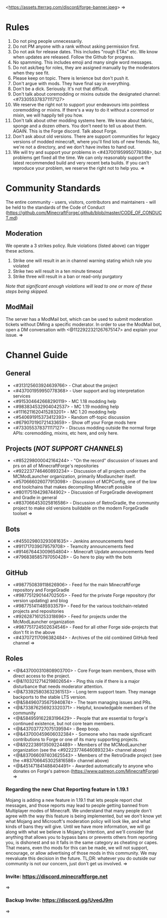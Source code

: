 <<https://assets.tterrag.com/discord/forge-banner.jpeg>>
=>
# Rules
1. Do not ping people unnecessarily.
2. Do not PM anyone with a rank without asking permission first.
3. Do not ask for release dates. This includes "rough ETAs" etc. We know when updates are released. Follow the Github for progress.
4. No spamming. This includes emoji and many single word messages.
5. Do not ask/beg for roles, they are assigned manually by the moderators when they see fit.
6. Please keep on topic. There is lenience but don't push it.
7. Don't argue with mods. They have final say in everything.
8. Don't be a dick. Seriously. It's not that difficult.
9. Don't talk about coremodding or mixins outside the designated channel: <#733055378371117127>
  1. We reserve the right not to support your endeavours into pointless coremodding or mixins. If there's a way to do it without a coremod or mixin, we will happily tell you how.
10. Don't talk about other modding systems here. We know about fabric, sponge and a dozen others. You don't need to tell us about them. AGAIN. This is the Forge discord. Talk about Forge.
11. Don't ask about old versions. There are support communities for legacy versions of modded minecraft, where you'll find lots of new friends. No, we're not a directory, and we don't have invites to hand out.
12. We will try and support your problems in <#437001959950778368>, but problems get fixed all the time. We can only reasonably support the latest recommended build and very recent beta builds. If you can't reproduce your problem, we reserve the right not to help you.
=>
# Community Standards
The entire community - users, visitors, contributors and maintainers - will be held to the standards of the Code of Conduct (<https://github.com/MinecraftForge/.github/blob/master/CODE_OF_CONDUCT.md>)
## Moderation
We operate a 3 strikes policy. Rule violations (listed above) can trigger these actions.
1. Strike one will result in an in channel warning stating which rule you violated
2. Strike two will result in a ten minute timeout
3. Strike three will result in a ban or read-only purgatory

_Note that significant enough violations will lead to one or more of these steps being skipped._
## ModMail
The server has a ModMail bot, which can be used to submit moderation tickets without DMing a specific moderator.
In order to use the ModMail bot, open a DM conversation with <@1122922321267675147> and explain your issue.
=>
# Channel Guide
## General
- <#313125603924639766> - Chat about the project
- <#437001959950778368> - User support and log interpretation services
- <#915304642668290119> - MC 1.18 modding help
- <#983834532904042537> - MC 1.19 modding help
- <#1116211620415283201> - MC 1.20 modding help
- <#540691915373412393> - Random off-topic discussion
- <#679070190721433659> - Show off your Forge mods here
- <#733055378371117127> - Discuss modding outside the normal forge APIs: coremodding, mixins, etc here, and only here.
## Projects (*NOT SUPPORT CHANNELS*)
- <#852298000042164244> - "On the record" discussion of issues and prs on all of MinecraftForge's repositories
- <#922237746460893234> - Discussion of all projects under the MCModLauncher organization, primarily Modlauncher itself.
- <#570666026077913098> - Discussion of MCPConfig, one of the low end toolchains that makes decompiling Minecraft possible
- <#801175194298744902> - Discussion of ForgeGradle development and Gradle in general
- <#837066453025816586> - Discussion of RetroGradle, the community project to make old versions buildable on the modern ForgeGradle toolset
=>
## Bots
- <#455029803293081635> - Jenkins announcements feed
- <#911717039079579708> - Teamcity announcements feed
- <#914676443009654804> - Minecraft Update announcements feed
- <#796838585797050428> - Go here to play with the bots
## GitHub
- <#987750839118626906> - Feed for the main MinecraftForge repository and ForgeGradle
- <#987751290144702505> - Feed for the private Forge repository (for version updating) and blog
- <#987751411485933579> - Feed for the various toolchain-related projects and repositories
- <#926287161253318696> - Feed for projects under the McModLauncher organization
- <#987751724502634546> - Feed for all other Forge side-projects that don't fit in the above
- <#437072117096382484> - Archives of the old combined GitHub feed channel
=>
## Roles
- <@&437000310808903700> - Core Forge team members, those with direct access to the project.
- <@&1103212714219802654> - Ping this role if there is a major disturbance that needs moderator attention.
- <@&733925803632361513> - Long term support team. They manage backports to the stable LTS version.
- <@&584960735675940874> - The team managing issues and PRs.
- <@&733876256923320371> - Helpful, knowledgable members of the community
- <@&584959162283196429> - People that are essential to forge's continued existence, but not core team members.
- <@&437037727075139594> - Beep boop.
- <@&437000459606032384> - Someone who has made significant contributions to Forge or one of its many supporting projects.
- <@&922238913509224489> - Members of the MCModLauncher organization (see the <#922237746460893234> channel above)
- <@&837066097403625543> - Members of the RetroGradle project (see the <#837066453025816586> channel above)
- <@&451471841488404491> - Awarded automatically to anyone who donates on Forge's patreon (<https://www.patreon.com/MinecraftForge>)
=>
### Regarding the new Chat Reporting feature in 1.19.1
Mojang is adding a new feature in 1.19.1 that lets people report chat messages, and those reports may lead to people getting banned from Multiplayer modes of Minecraft.
We understand that many people don't agree with the way this feature is being implemented, but we don't know yet what Mojang and Microsoft's moderation policy will look like, and what kinds of bans they will give.
Until we have more information, we will go along with what we believe is Mojang's intention, and we'll consider that anything that allows you to bypass bans or prevents others from reporting you, is dishonest and so it falls in the same category as cheating or capes.
That means, even tho mods for this can be made, we will not support, encourage, or allow advertising of those mods in this community.
We may reevaluate this decision in the future.
TL;DR: whatever you do outside our community is not our concern, just don't get us involved.
=>
### Invite: https://discord.minecraftforge.net
=>
### Backup Invite: https://discord.gg/UvedJ9m
=>
